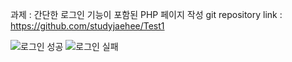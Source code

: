 과제 : 간단한 로그인 기능이 포함된 PHP 페이지 작성
git repository link : https://github.com/studyjaehee/Test1

![로그인 성공](https://github.com/studyjaehee/Test1/assets/91130771/7de5c8ec-2caf-42d5-888e-7251b3e47153)
![로그인 실패](https://github.com/studyjaehee/Test1/assets/91130771/24629af9-ddea-4116-a80e-a04f7fef72ea)






